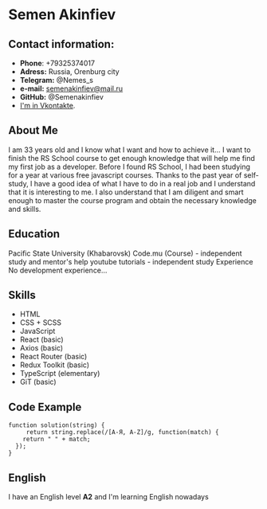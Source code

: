 # Semen Akinfiev
## Contact information:
* **Phone**: +79325374017
* **Adress:** Russia, Orenburg city
* **Telegram:** @Nemes_s
* **e-mail:** semenakinfiev@mail.ru
* **GitHub:** @Semenakinfiev
* [I'm in Vkontakte](https://vk.com/id186954470).

## About Me
I am 33 years old and I know what I want and how to achieve it... I want to finish the RS School course to get enough knowledge that will help me find my first job as a developer. Before I found RS School, I had been studying for a year at various free javascript courses. Thanks to the past year of self-study, I have a good idea of what I have to do in a real job and I understand that it is interesting to me. I also understand that I am diligent and smart enough to master the course program and obtain the necessary knowledge and skills.

## Education
Pacific State University (Khabarovsk)
Code.mu (Course) - independent study and mentor's help
youtube tutorials - independent study
Experience
No development experience...

## Skills
* HTML
* CSS + SCSS
* JavaScript
* React (basic)
* Axios (basic)
* React Router (basic)
* Redux Toolkit (basic)
* TypeScript (elementary)
* GiT (basic)

## Code Example
```
function solution(string) {
     return string.replace(/[А-Я, A-Z]/g, function(match) {
    return " " + match;
  });
}
```
## English
I have an English level **A2** and I'm learning English nowadays
